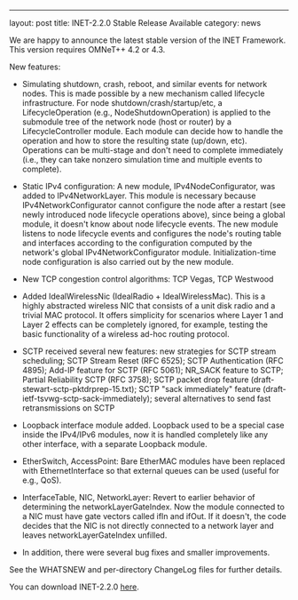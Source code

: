 ---
layout: post
title: INET-2.2.0 Stable Release Available
category: news

We are happy to announce the latest stable version of the INET Framework. This version requires OMNeT++ 4.2 or 4.3.

New features:

*   Simulating shutdown, crash, reboot, and similar events for network nodes. This is made possible by a new mechanism called lifecycle infrastructure. For node shutdown/crash/startup/etc, a LifecycleOperation (e.g., NodeShutdownOperation) is applied to the submodule tree of the network node (host or router) by a LifecycleController module. Each module can decide how to handle the operation and how to store the resulting state (up/down, etc). Operations can be multi-stage and don't need to complete immediately (i.e., they can take nonzero simulation time and multiple events to complete).

*   Static IPv4 configuration: A new module, IPv4NodeConfigurator, was added to IPv4NetworkLayer. This module is necessary because IPv4NetworkConfigurator cannot configure the node after a restart (see newly introduced node lifecycle operations above), since being a global module, it doesn't know about node lifecycle events. The new module listens to node lifecycle events and configures the node's routing table and interfaces according to the configuration computed by the network's global IPv4NetworkConfigurator module. Initialization-time node configuration is also carried out by the new module.

*   New TCP congestion control algorithms: TCP Vegas, TCP Westwood

*   Added IdealWirelessNic (IdealRadio + IdealWirelessMac). This is a highly abstracted wireless NIC that consists of a unit disk radio and a trivial MAC protocol. It offers simplicity for scenarios where Layer 1 and Layer 2 effects can be completely ignored, for example, testing the basic functionality of a wireless ad-hoc routing protocol.

*   SCTP received several new features: new strategies for SCTP stream scheduling; SCTP Stream Reset (RFC 6525); SCTP Authentication (RFC 4895); Add-IP feature for SCTP (RFC 5061); NR_SACK feature to SCTP; Partial Reliability SCTP (RFC 3758); SCTP packet drop feature (draft-stewart-sctp-pktdrprep-15.txt); SCTP "sack immediately" feature (draft-ietf-tsvwg-sctp-sack-immediately); several alternatives to send fast retransmissions on SCTP

*   Loopback interface module added. Loopback used to be a special case inside the IPv4/IPv6 modules, now it is handled completely like any other interface, with a separate Loopback module.

*   EtherSwitch, AccessPoint: Bare EtherMAC modules have been replaced with EthernetInterface so that external queues can be used (useful for e.g., QoS).

*   InterfaceTable, NIC, NetworkLayer: Revert to earlier behavior of determining the networkLayerGateIndex. Now the module connected to a NIC must have gate vectors called ifIn and ifOut. If it doesn't, the code decides that the NIC is not directly connected to a network layer and leaves networkLayerGateIndex unfilled.

*   In addition, there were several bug fixes and smaller improvements.

See the WHATSNEW and per-directory ChangeLog files for further details.

You can download INET-2.2.0 [here](/Download.html).